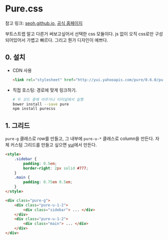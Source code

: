 # Pure.css

참고 링크: [seoh.github.io](http://seoh.github.io/pure-site/grids.html), [공식 홈페이지](http://purecss.io/start/)

부트스트랩 말고 다른거 써보고싶어서 선택한 css 모듈이다. js 없이 오직 css로만 구성되어있어서 가볍고 빠르다. 그리고 뭔가 디자인이 예쁘다.

## 0. 설치

- CDN 사용

    ```html
    <link rel="stylesheet" href="http://yui.yahooapis.com/pure/0.6.0/pure-min.css">
    ```

- 직접 호스팅: 경로에 맞게 링크하기.

    ```sh
    # 두 코드 중에 아무거나 터미널에서 실행
    bower install --save pure
    npm install purecss
    ```

## 1. 그리드

`pure-g` 클래스로 row를 만들고, 그 내부에 `pure-u-*` 클래스로 column을 만든다. 자체 커스텀 그리드를 만들고 싶으면 [yui](http://yui.github.io/gridbuilder/)에서 만든다.

```html
<style>
    .sidebar {
        padding: 0.5em; 
        border-right: 2px solid #777;
    }
    .main {
        padding: 0.75em 0.5em; 
    }
</style>

<div class="pure-g">
    <div class="pure-u-1-2">
        <div class="sidebar"> ... </div>
    </div>
    <div class="pure-u-1-2">
        <div class="main"> ... </div>
    </div>
</div>
```



















